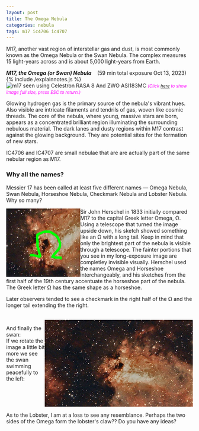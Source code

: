 ```yaml
---
layout: post
title: The Omega Nebula
categories: nebula
tags: m17 ic4706 ic4707
---
```


M17, another vast region of interstellar gas and dust, is most commonly known as the Omega Nebula or the Swan Nebula. The complex measures 15 light-years across and is about 5,000 light-years from Earth. 


_**M17, the Omega (or Swan) Nebula**_  &nbsp;&nbsp; (59 min total exposure Oct 13, 2023)<br>
{% include /explainnotes.js %}
<img src = "{{ site.baseurl }}/images/m17_2023-10-13T00_03_02_NinaSirLDFdF(177x20s=59m)_GraX_crop+sirilstarnetB+ASAC+PSE.jpg"
alt = "m17 seen using Celestron RASA 8 And ZWO ASI183MC"
onmouseover = "this.src='{{ site.baseurl }}/images/m17_2023-10-13T00_03_02_NinaSirLDFdF(177x20s=59m)_GraX_crop+sirilstarnetB+ASAC+PSE_notes.jpg'"
onmouseout = "this.src='{{ site.baseurl }}/images/m17_2023-10-13T00_03_02_NinaSirLDFdF(177x20s=59m)_GraX_crop+sirilstarnetB+ASAC+PSE.jpg'"
/>
<i><small><font color="magenta"> (Click 
<a href="{{ site.baseurl }}/images/m17_2023-10-13T00_03_02_NinaSirLDFdF(177x20s=59m)_GraX_crop+sirilstarnetB+ASAC+PSE.jpg"> here</a>
to show image full size, press ESC to return.)</font></small></i>
<br>

Glowing hydrogen gas is the primary source of the nebula's vibrant hues. Also visible are intricate filaments and tendrils of gas, woven like cosmic threads. The core of the nebula, where young, massive stars are born, appears as a concentrated brilliant region illuminating the surrounding nebulous material. The dark lanes and dusty regions within M17 contrast against the glowing background. They are potential sites for the formation of new stars.

IC4706 and IC4707 are small nebulae that are are actually part of the same nebular region as M17.

### Why all the names?

Messier 17 has been called at least five different names — Omega Nebula, Swan Nebula, Horseshoe Nebula, Checkmark Nebula and Lobster Nebula. Why so many?

<img src="/images/m17_2023-10-13T00_03_02_NinaSirLDFdF(177x20s=59m)_GraX_crop+sirilstarnetB+ASAC+PSE-omega.jpg" align="left" width="200px"/>

Sir John Herschel in 1833 initially compared M17 to the capital Greek letter Omega, Ω. Using a telescope that turned the image upside down, his sketch showed something like an Ω with a long tail. Keep in mind that only the brightest part of the nebula is visible through a telescope.  The fainter portions that you see in my long-exposure image are completley invisible visually. Herschel used the names Omega and Horseshoe interchangeably, and his sketches from the first half of the 19th century accentuate the horseshoe part of the nebula. The Greek letter Ω has the same shape as a horseshoe.

Later observers tended to see a checkmark in the right half of the Ω and the longer tail extending the the right. 

<br clear="left"/>
<img src="/images/m17_2023-10-13T00_03_02_NinaSirLDFdF(177x20s=59m)_GraX_crop+sirilstarnetB+ASAC+PSE-swan.jpg" align="right" width="400px"/>

And finally the swan:  
If we rotate the image a little bit more we see the swan swimming peacefully to the left:
<br clear="right"/>

As to the Lobster, I am at a loss to see any resemblance.  Perhaps the two sides of the Omega form the lobster's claw??  Do you have any ideas?
